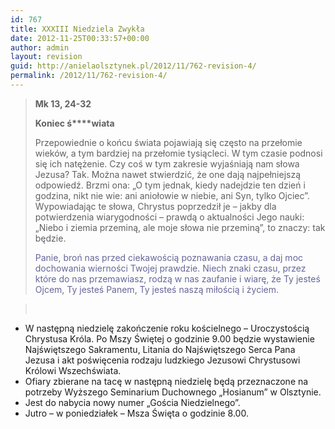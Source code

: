 ```yaml
---
id: 767
title: XXXIII Niedziela Zwykła
date: 2012-11-25T00:33:57+00:00
author: admin
layout: revision
guid: http://anielaolsztynek.pl/2012/11/762-revision-4/
permalink: /2012/11/762-revision-4/
---
```

> **Mk 13, 24-32**
> 
> **Koniec ś****wiata**
> 
> Przepowiednie o końcu świata pojawiają się często na przełomie wieków, a tym bardziej na przełomie tysiącleci. W tym czasie podnosi się ich natężenie. Czy coś w tym zakresie wyjaśniają nam słowa Jezusa? Tak. Można nawet stwierdzić, że one dają najpełniejszą odpowiedź. Brzmi ona: &#8222;O tym jednak, kiedy nadejdzie ten dzień i godzina, nikt nie wie: ani aniołowie w niebie, ani Syn, tylko Ojciec&#8221;. Wypowiadając te słowa, Chrystus poprzedził je &#8211; jakby dla potwierdzenia wiarygodności &#8211; prawdą o aktualności Jego nauki: &#8222;Niebo i ziemia przeminą, ale moje słowa nie przeminą&#8221;, to znaczy: tak będzie.
> 
> <span style="color: #666699;">Panie, broń nas przed ciekawością poznawania czasu, a daj moc dochowania wierności Twojej prawdzie. Niech znaki czasu, przez które do nas przemawiasz, rodzą w nas zaufanie i wiarę, że Ty jesteś Ojcem, Ty jesteś Panem, Ty jesteś naszą miłością i życiem.</span>

> <span style="color: #666699;"><br /> </span>

  * W następną niedzielę zakończenie roku kościelnego &#8211; Uroczystością Chrystusa Króla. Po Mszy Świętej o godzinie 9.00 będzie wystawienie Najświętszego Sakramentu, Litania do Najświętszego Serca Pana Jezusa i akt poświęcenia rodzaju ludzkiego Jezusowi Chrystusowi Królowi Wszechświata.
  * Ofiary zbierane na tacę w następną niedzielę będą przeznaczone na potrzeby Wyższego Seminarium Duchownego &#8222;Hosianum&#8221; w Olsztynie.
  * Jest do nabycia nowy numer &#8222;Gościa Niedzielnego&#8221;.
  * Jutro &#8211; w poniedziałek &#8211; Msza Święta o godzinie 8.00.